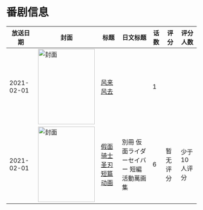 # 番剧信息

|放送日期|封面|标题|日文标题|话数|评分|评分人数|
|---|---|---|---|---|---|---|
|2021-02-01|<img src="//lain.bgm.tv/pic/cover/c/90/40/333886_aR5tW.jpg" alt="封面" style="width:150px;height:200px;object-fit:cover;">|[风来风去](https://bangumi.tv/subject/333886)||1|||
|2021-02-01|<img src="//lain.bgm.tv/pic/cover/c/a3/a8/446202_dr26W.jpg" alt="封面" style="width:150px;height:200px;object-fit:cover;">|[假面骑士圣刃短篇动画](https://bangumi.tv/subject/446202)|別冊 仮面ライダーセイバー 短編活動萬画集|6|暂无评分|少于10人评分|
